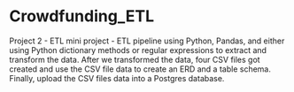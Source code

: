 # Crowdfunding_ETL
Project 2 - ETL mini project - ETL pipeline using Python, Pandas, and either using Python dictionary methods or regular expressions to extract and transform the data. 
            After we transformed the data, four CSV files got created and use the CSV file data to create an ERD and a table schema. Finally, upload the CSV files data into a Postgres database.
